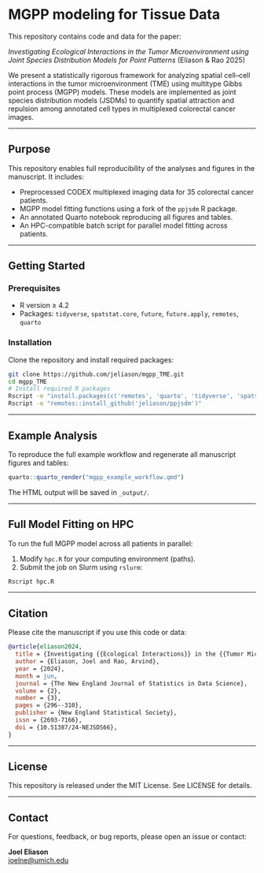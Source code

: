 # MGPP modeling for Tissue Data

This repository contains code and data for the paper:

*Investigating Ecological Interactions in the Tumor Microenvironment using Joint Species Distribution Models for Point Patterns* (Eliason & Rao 2025)

We present a statistically rigorous framework for analyzing spatial cell–cell interactions in the tumor microenvironment (TME) using multitype Gibbs point process (MGPP) models. These models are implemented as joint species distribution models (JSDMs) to quantify spatial attraction and repulsion among annotated cell types in multiplexed colorectal cancer images.

---

## Purpose

This repository enables full reproducibility of the analyses and figures in the manuscript. It includes:

- Preprocessed CODEX multiplexed imaging data for 35 colorectal cancer patients.
- MGPP model fitting functions using a fork of the `ppjsdm` R package.
- An annotated Quarto notebook reproducing all figures and tables.
- An HPC-compatible batch script for parallel model fitting across patients.

---

## Getting Started

### Prerequisites

- R version ≥ 4.2  
- Packages: `tidyverse`, `spatstat.core`, `future`, `future.apply`, `remotes`, `quarto`

### Installation

Clone the repository and install required packages:

```bash
git clone https://github.com/jeliason/mgpp_TME.git
cd mgpp_TME
# Install required R packages
Rscript -e "install.packages(c('remotes', 'quarto', 'tidyverse', 'spatstat.core', 'future', 'future.apply'))"
Rscript -e "remotes::install_github('jeliason/ppjsdm')"
```

---

## Example Analysis

To reproduce the full example workflow and regenerate all manuscript figures and tables:

```r
quarto::quarto_render("mgpp_example_workflow.qmd")
```

The HTML output will be saved in `_output/`.

---

## Full Model Fitting on HPC

To run the full MGPP model across all patients in parallel:

1. Modify `hpc.R` for your computing environment (paths).
2. Submit the job on Slurm using `rslurm`:

```bash
Rscript hpc.R
```

---

## Citation

Please cite the manuscript if you use this code or data:

```bibtex
@article{eliason2024,
  title = {Investigating {{Ecological Interactions}} in the {{Tumor Microenvironment Using Joint Species Distribution Models}} for {{Point Patterns}}},
  author = {Eliason, Joel and Rao, Arvind},
  year = {2024},
  month = jun,
  journal = {The New England Journal of Statistics in Data Science},
  volume = {2},
  number = {3},
  pages = {296--310},
  publisher = {New England Statistical Society},
  issn = {2693-7166},
  doi = {10.51387/24-NEJSDS66},
}

```

---

## License

This repository is released under the MIT License. See LICENSE for details.

---

## Contact

For questions, feedback, or bug reports, please open an issue or contact:

**Joel Eliason**  
joelne@umich.edu
